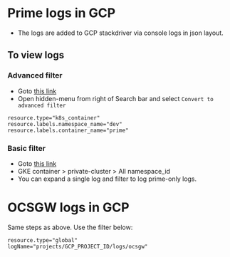 # Prime logs in GCP

 * The logs are added to GCP stackdriver via console logs in json layout.
 
## To view logs

### Advanced filter
 * Goto [this link](https://console.cloud.google.com/logs/viewer?project=GCP_PROJECT_ID)
 * Open hidden-menu from right of Search bar and select `Convert to advanced filter`

```properties
resource.type="k8s_container"
resource.labels.namespace_name="dev"
resource.labels.container_name="prime"
```

### Basic filter

 * Goto [this link](https://console.cloud.google.com/logs/viewer?project=GCP_PROJECT_ID)
 * GKE container > private-cluster > All namespace_id
 * You can expand a single log and filter to log prime-only logs.

# OCSGW logs in GCP

Same steps as above. Use the filter below:

```properties
resource.type="global"
logName="projects/GCP_PROJECT_ID/logs/ocsgw"
```